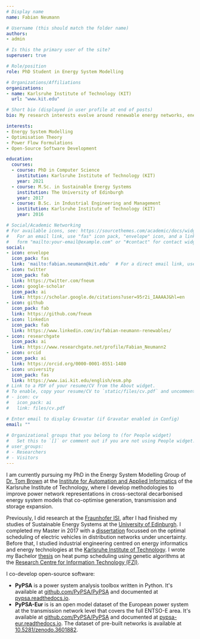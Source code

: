 ```yaml
---
# Display name
name: Fabian Neumann

# Username (this should match the folder name)
authors:
- admin

# Is this the primary user of the site?
superuser: true

# Role/position
role: PhD Student in Energy System Modelling

# Organizations/Affiliations
organizations:
- name: Karlsruhe Institute of Technology (KIT)
  url: "www.kit.edu"

# Short bio (displayed in user profile at end of posts)
bio: My research interests evolve around renewable energy networks, energy system modelling, sector coupling, large-scale optimisation and energy technologies.

interests:
- Energy System Modelling
- Optimisation Theory
- Power Flow Formulations
- Open-Source Software Development

education:
  courses:
  - course: PhD in Computer Science
    institution: Karlsruhe Institute of Technology (KIT)
    year: 2021
  - course: M.Sc. in Sustainable Energy Systems
    institution: The University of Edinburgh
    year: 2017
  - course: B.Sc. in Industrial Engineering and Management
    institution: Karlsruhe Institute of Technology (KIT)
    year: 2016

# Social/Academic Networking
# For available icons, see: https://sourcethemes.com/academic/docs/widgets/#icons
#   For an email link, use "fas" icon pack, "envelope" icon, and a link in the
#   form "mailto:your-email@example.com" or "#contact" for contact widget.
social:
- icon: envelope
  icon_pack: fas
  link: 'mailto:fabian.neumann@kit.edu'  # For a direct email link, use "mailto:test@example.org".
- icon: twitter
  icon_pack: fab
  link: https://twitter.com/fneum
- icon: google-scholar
  icon_pack: ai
  link: https://scholar.google.de/citations?user=95r2i_IAAAAJ&hl=en
- icon: github
  icon_pack: fab
  link: https://github.com/fneum
- icon: linkedin
  icon_pack: fab
  link: https://www.linkedin.com/in/fabian-neumann-renewables/
- icon: researchgate
  icon_pack: ai
  link: https://www.researchgate.net/profile/Fabian_Neumann2
- icon: orcid
  icon_pack: ai
  link: https://orcid.org/0000-0001-8551-1480
- icon: university
  icon_pack: fas
  link: https://www.iai.kit.edu/english/esm.php
# Link to a PDF of your resume/CV from the About widget.
# To enable, copy your resume/CV to `static/files/cv.pdf` and uncomment the lines below.  
# - icon: cv
#   icon_pack: ai
#   link: files/cv.pdf

# Enter email to display Gravatar (if Gravatar enabled in Config)
email: ""
  
# Organizational groups that you belong to (for People widget)
#   Set this to `[]` or comment out if you are not using People widget.  
# user_groups:
# - Researchers
# - Visitors
---
```


I am currently pursuing my PhD in the Energy System Modelling Group of [Dr. Tom Brown](https://nworbmot.org/) at the [Institute for Automation and Applied Informatics](https://www.iai.kit.edu/) of the Karlsruhe Institute of Technology, where I develop methodologies to improve power network representations in cross-sectoral decarbonised energy system models that co-optimise generation, transmission and storage expansion.

Previously, I did research at the [Fraunhofer ISI](https://www.isi.fraunhofer.de/), after I had finished my studies of Sustainable Energy Systems at the [University of Edinburgh](https://www.eng.ed.ac.uk/studying/postgraduate/msc-taught/msc-sustainable-energy-systems). I completed my Master in 2017 with a [dissertation](https://doi.org/10.13140/RG.2.2.13347.96805) focussed on the optimal scheduling of electric vehicles in distribution networks under uncertainty. Before that, I studied industrial engineering centred on energy informatics and energy technologies at the [Karlsruhe Institute of Technology](https://www.wiwi.kit.edu/english/studiengangWiingBSc.php). I wrote my Bachelor [thesis](https://doi.org/10.13140/RG.2.2.20058.85440) on heat pump scheduling using genetic algorithms at the [Research Centre for Information Technology (FZI)](https://www.fzi.de/en/about-us/organisation/research-divisions/ispe/?contentId_=2257).

I co-develop open-source software:

- __PyPSA__ is a power system analysis toolbox written in Python. It's available at [github.com/PyPSA/PyPSA](https://github.com/PyPSA/PyPSA) and documented at [pypsa.readthedocs.io](https://pypsa.readthedocs.io/).
- __PyPSA-Eur__ is is an open model dataset of the European power system at the transmission network level that covers the full ENTSO-E area. It's available at [github.com/PyPSA/PyPSA](https://github.com/PyPSA/PyPSA-Eur) and documented at [pypsa-eur.readthedocs.io](https://pypsa-eur.readthedocs.io/). The dataset of pre-built networks is available at [10.5281/zenodo.3601882](https://doi.org/10.5281/zenodo.3601882).